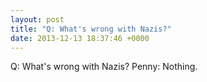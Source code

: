 ```yaml
---
layout: post
title: "Q: What's wrong with Nazis?"
date: 2013-12-13 18:37:46 +0000
---
```


Q: What's wrong with Nazis?
Penny: Nothing.

